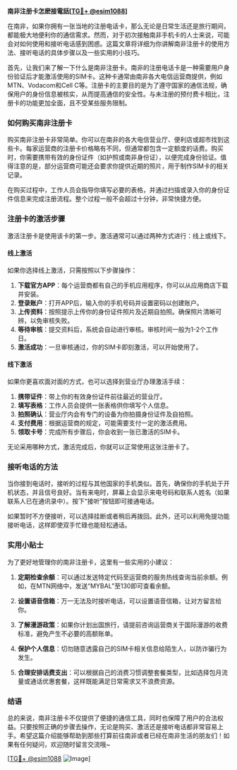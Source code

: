 **南非注册卡怎麽接電話[[TG💪+ @esim1088](https://t.me/s/esim1088)]**

在南非，如果你拥有一张当地的注册电话卡，那么无论是日常生活还是旅行期间，都能极大地便利你的通信需求。然而，对于初次接触南非手机卡的人士来说，可能会对如何使用和接听电话感到困惑。这篇文章将详细为你讲解南非注册卡的使用方法、接听电话的具体步骤以及一些实用的小技巧。

首先，让我们来了解一下什么是南非注册卡。南非的注册电话卡是一种需要用户身份验证后才能激活使用的SIM卡。这种卡通常由南非各大电信运营商提供，例如MTN、Vodacom和Cell C等。注册卡的主要目的是为了遵守国家的通信法规，确保用户的身份信息被核实，从而提高通信的安全性。与未注册的预付费卡相比，注册卡的功能更加全面，且不受某些服务限制。

### 如何购买南非注册卡

购买南非注册卡非常简单。你可以在南非的各大电信营业厅、便利店或超市找到这些卡。每家运营商的注册卡价格略有不同，但通常都包含一定额度的话费。购买时，你需要携带有效的身份证件（如护照或南非身份证），以便完成身份验证。值得注意的是，部分运营商可能还会要求你提供近期的照片，用于制作SIM卡的相关记录。

在购买过程中，工作人员会指导你填写必要的表格，并通过扫描或录入你的身份证件信息来完成注册流程。整个过程一般不会超过十分钟，非常快捷方便。

### 注册卡的激活步骤

激活注册卡是使用该卡的第一步。激活通常可以通过两种方式进行：线上或线下。

#### 线上激活

如果你选择线上激活，只需按照以下步骤操作：

1. **下载官方APP**：每个运营商都有自己的手机应用程序，你可以从应用商店下载并安装。
2. **登录账户**：打开APP后，输入你的手机号码并设置密码以创建账户。
3. **上传资料**：按照提示上传你的身份证件照片及近期自拍照。确保照片清晰可辨，以免审核失败。
4. **等待审核**：提交资料后，系统会自动进行审核。审核时间一般为1-2个工作日。
5. **激活成功**：一旦审核通过，你的SIM卡即刻激活，可以开始使用了。

#### 线下激活

如果你更喜欢面对面的方式，也可以选择到营业厅办理激活手续：

1. **携带证件**：带上你的有效身份证件前往最近的营业厅。
2. **填写表格**：工作人员会提供一张表格供你填写个人信息。
3. **拍照确认**：营业厅内会有专门的设备为你拍摄身份证件及自拍照。
4. **支付费用**：根据运营商的规定，可能需要支付一定的激活费用。
5. **领取卡号**：完成所有步骤后，你会收到一张已激活的SIM卡。

无论采用哪种方式，激活完成后，你就可以正常使用这张注册卡了。

### 接听电话的方法

当你接到电话时，接听的过程与其他国家的手机类似。首先，确保你的手机处于开机状态，并且信号良好。当有来电时，屏幕上会显示来电号码和联系人姓名（如果联系人已在通讯录中）。按下“接听”按钮即可接通电话。

如果暂时不方便接听，可以选择挂断或者稍后再拨回。此外，还可以利用免提功能接听电话，这样即使双手忙碌也能轻松通话。

### 实用小贴士

为了更好地管理你的南非注册卡，这里有一些实用的小建议：

1. **定期检查余额**：可以通过发送特定代码至运营商的服务热线查询当前余额。例如，在MTN网络中，发送“MYBAL”至130即可查看余额。
   
2. **设置语音信箱**：万一无法及时接听电话，可以设置语音信箱，让对方留言给你。

3. **了解漫游政策**：如果你计划出国旅行，请提前咨询运营商关于国际漫游的收费标准，避免产生不必要的高额账单。

4. **保护个人信息**：切勿随意透露自己的SIM卡相关信息给陌生人，以防诈骗行为发生。

5. **合理安排话费支出**：可以根据自己的消费习惯调整套餐类型，比如选择包月流量或通话优惠套餐，这样既能满足日常需求又不浪费资源。

### 结语

总的来说，南非注册卡不仅提供了便捷的通信工具，同时也保障了用户的合法权益。只要按照正确的步骤去操作，无论是购买、激活还是接听电话都非常容易上手。希望这篇介绍能够帮助到那些打算前往南非或者已经在南非生活的朋友们！如果有任何疑问，欢迎随时留言交流哦~

[[TG💪+ @esim1088](https://t.me/s/esim1088) ![Image](https://i.postimg.cc/4NQfJmqS/Snipaste-2025-05-13-00-14-12.png)]